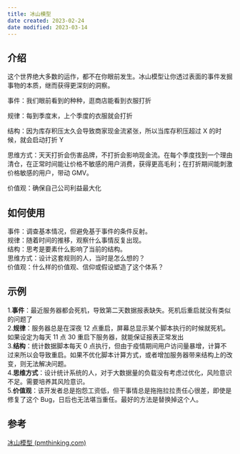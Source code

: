 ```yaml
---
title: 冰山模型
date created: 2023-02-24
date modified: 2023-03-14
---
```


## 介绍

这个世界绝大多数的运作，都不在你眼前发生。冰山模型让你透过表面的事件发掘事物的本质，继而获得更深刻的洞察。

事件：我们眼前看到的种种，逛商店能看到衣服打折

规律：每到季度末，上个季度的衣服就会打折

结构：因为库存积压太久会导致商家现金流紧张，所以当库存积压超过 X 的时候，就会启动打折 Y

思维方式：天天打折会伤害品牌，不打折会影响现金流。在每个季度找到一个理由清仓，在正常时间能让价格不敏感的用户消费，获得更高毛利；在打折期间能刺激价格敏感的用户，带动 GMV。

价值观：确保自己公司利益最大化

## 如何使用

事件：调查基本情况，但避免基于事件的条件反射。  
规律：随着时间的推移，观察什么事情反复出现。  
结构：思考是要素什么影响了当前的结构。  
思维方式：设计这套规则的人，当时是怎么想的？  
价值观：什么样的价值观、信仰或假设塑造了这个体系？

## 示例

1.**事件**：最近服务器都会死机，导致第二天数据报表缺失。死机后重启就没有类似的问题了  
2.**规律**：服务器总是在深夜 12 点重启，屏幕总显示某个脚本执行的时候就死机。如果设定为每天 11 点 30 重启下服务器，就能保证报表正常发出  
3.**结构**：统计数据脚本每天 0 点执行，但由于疫情期间用户访问量暴增，计算不过来所以会导致重启。如果不优化脚本计算方式，或者增加服务器带来结构上的改变，则无法解决问题。  
4.**思维方式**：设计统计系统的人，对于大数据量的负载没有考虑过优化，风险意识不足。需要培养其风险意识。  
5.**价值观**：该开发者总是抱怨工资低，但干事情总是拖拖拉拉责任心很差，即使是修复了这个 Bug，日后也无法堪当重任。最好的方法是替换掉这个人。

## 参考

[冰山模型 (pmthinking.com)](https://pmthinking.com/0ea97d86f5454b6d9bc980585f94b7de)
